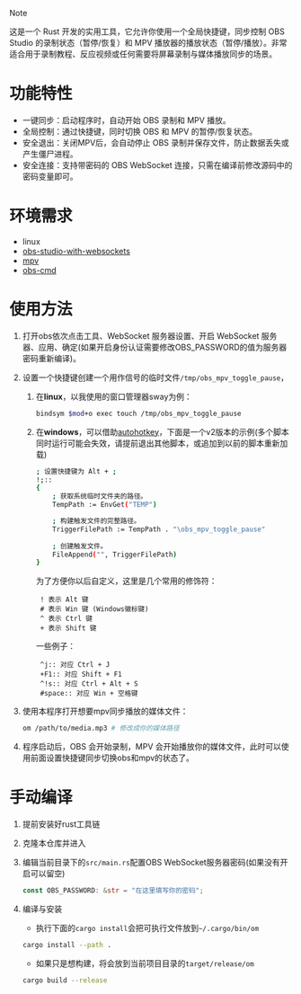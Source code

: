 > [!NOTE]  
> 这是一个 Rust 开发的实用工具，它允许你使用一个全局快捷键，同步控制 OBS Studio 的录制状态（暂停/恢复）和 MPV 播放器的播放状态（暂停/播放）。非常适合用于录制教程、反应视频或任何需要将屏幕录制与媒体播放同步的场景。

# 功能特性

* 一键同步：启动程序时，自动开始 OBS 录制和 MPV 播放。
* 全局控制：通过快捷键，同时切换 OBS 和 MPV 的暂停/恢复状态。
* 安全退出：关闭MPV后，会自动停止 OBS 录制并保存文件，防止数据丢失或产生僵尸进程。
* 安全连接：支持带密码的 OBS WebSocket 连接，只需在编译前修改源码中的密码变量即可。

# 环境需求

* linux
* [obs-studio-with-websockets](https://github.com/obsproject/obs-websocket)
* [mpv](https://mpv.io/installation/)
* [obs-cmd](https://github.com/grigio/obs-cmd)

# 使用方法

1. 打开obs依次点击工具、WebSocket 服务器设置、开启 WebSocket 服务器、应用、确定(如果开启身份认证需要修改OBS_PASSWORD的值为服务器密码重新编译)。
2. 设置一个快捷键创建一个用作信号的临时文件`/tmp/obs_mpv_toggle_pause`，

    1. 在**linux**，以我使用的窗口管理器sway为例：

        ```bash
        bindsym $mod+o exec touch /tmp/obs_mpv_toggle_pause
        ```

    2. 在**windows**，可以借助[autohotkey](https://www.autohotkey.com/)，下面是一个v2版本的示例(多个脚本同时运行可能会失效，请提前退出其他脚本，或追加到以前的脚本重新加载)

        ```bash
        ; 设置快捷键为 Alt + ;
        !;::
        {
            ; 获取系统临时文件夹的路径。
            TempPath := EnvGet("TEMP")

            ; 构建触发文件的完整路径。
            TriggerFilePath := TempPath . "\obs_mpv_toggle_pause"
            
            ; 创建触发文件。
            FileAppend("", TriggerFilePath)
        }
        ```

        为了方便你以后自定义，这里是几个常用的修饰符：

            ! 表示 Alt 键
            # 表示 Win 键 (Windows徽标键)
            ^ 表示 Ctrl 键
            + 表示 Shift 键

        一些例子：

            ^j:: 对应 Ctrl + J
            +F1:: 对应 Shift + F1
            ^!s:: 对应 Ctrl + Alt + S
            #space:: 对应 Win + 空格键

3. 使用本程序打开想要mpv同步播放的媒体文件：

    ```bash
    om /path/to/media.mp3 # 修改成你的媒体路径
    ```

4. 程序启动后，OBS 会开始录制，MPV 会开始播放你的媒体文件，此时可以使用前面设置快捷键同步切换obs和mpv的状态了。

# 手动编译

1. 提前安装好rust工具链
2. 克隆本仓库并进入
3. 编辑当前目录下的`src/main.rs`配置OBS WebSocket服务器密码(如果没有开启可以留空)

    ```rust
    const OBS_PASSWORD: &str = "在这里填写你的密码";
    ```
    
4. 编译与安装

    * 执行下面的`cargo install`会把可执行文件放到`~/.cargo/bin/om`

    ```bash
    cargo install --path .
    ```

    * 如果只是想构建，将会放到当前项目目录的`target/release/om`

    ```bash
    cargo build --release
    ```
